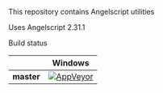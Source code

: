 This repository contains Angelscript utilities

Uses Angelscript 2.31.1

Build status

|             | Windows |
|-------------|---------|
| **master**  | [![AppVeyor](https://ci.appveyor.com/api/projects/status/5cuoe54uh7bjksrw?svg=true)](https://ci.appveyor.com/project/SamVanheer/angelscriptutils) |
